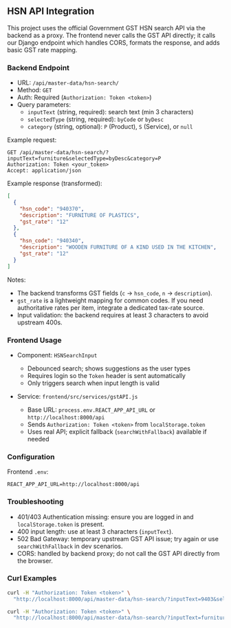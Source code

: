 ## HSN API Integration

This project uses the official Government GST HSN search API via the backend as a proxy. The frontend never calls the GST API directly; it calls our Django endpoint which handles CORS, formats the response, and adds basic GST rate mapping.

### Backend Endpoint

- URL: `/api/master-data/hsn-search/`
- Method: `GET`
- Auth: Required (`Authorization: Token <token>`)
- Query parameters:
  - `inputText` (string, required): search text (min 3 characters)
  - `selectedType` (string, required): `byCode` or `byDesc`
  - `category` (string, optional): `P` (Product), `S` (Service), or `null`

Example request:
```http
GET /api/master-data/hsn-search/?inputText=furniture&selectedType=byDesc&category=P
Authorization: Token <your_token>
Accept: application/json
```

Example response (transformed):
```json
[
  {
    "hsn_code": "940370",
    "description": "FURNITURE OF PLASTICS",
    "gst_rate": "12"
  },
  {
    "hsn_code": "940340",
    "description": "WOODEN FURNITURE OF A KIND USED IN THE KITCHEN",
    "gst_rate": "12"
  }
]
```

Notes:
- The backend transforms GST fields (`c` → `hsn_code`, `n` → `description`).
- `gst_rate` is a lightweight mapping for common codes. If you need authoritative rates per item, integrate a dedicated tax-rate source.
- Input validation: the backend requires at least 3 characters to avoid upstream 400s.

### Frontend Usage

- Component: `HSNSearchInput`
  - Debounced search; shows suggestions as the user types
  - Requires login so the `Token` header is sent automatically
  - Only triggers search when input length is valid

- Service: `frontend/src/services/gstAPI.js`
  - Base URL: `process.env.REACT_APP_API_URL` or `http://localhost:8000/api`
  - Sends `Authorization: Token <token>` from `localStorage.token`
  - Uses real API; explicit fallback (`searchWithFallback`) available if needed

### Configuration

Frontend `.env`:
```env
REACT_APP_API_URL=http://localhost:8000/api
```

### Troubleshooting

- 401/403 Authentication missing: ensure you are logged in and `localStorage.token` is present.
- 400 input length: use at least 3 characters (`inputText`).
- 502 Bad Gateway: temporary upstream GST API issue; try again or use `searchWithFallback` in dev scenarios.
- CORS: handled by backend proxy; do not call the GST API directly from the browser.

### Curl Examples

```bash
curl -H "Authorization: Token <token>" \
  "http://localhost:8000/api/master-data/hsn-search/?inputText=9403&selectedType=byCode&category=null"

curl -H "Authorization: Token <token>" \
  "http://localhost:8000/api/master-data/hsn-search/?inputText=furniture&selectedType=byDesc&category=P"
```


